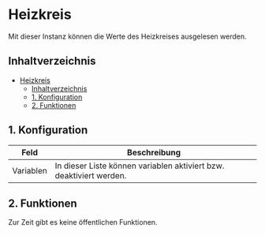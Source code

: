 # Heizkreis
   Mit dieser Instanz können die Werte des Heizkreises ausgelesen werden.
     
   ## Inhaltverzeichnis
- [Heizkreis](#heizkreis)
  - [Inhaltverzeichnis](#inhaltverzeichnis)
  - [1. Konfiguration](#1-konfiguration)
  - [2. Funktionen](#2-funktionen)
   
## 1. Konfiguration
   
   Feld | Beschreibung
   ------------ | ----------------
   Variablen | In dieser Liste können variablen aktiviert bzw. deaktiviert werden.

## 2. Funktionen
  Zur Zeit gibt es keine öffentlichen Funktionen.


  